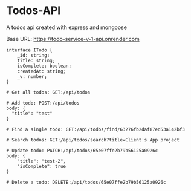 # Todos-API
A todos api created with express and mongoose

Base URL: https://todo-service-v-1-api.onrender.com

```
interface ITodo {
	_id: string;
	title: string;
	isComplete: boolean;
	createdAt: string;
	_v: number;
}
```

```
# Get all todos: GET:/api/todos
```
```
# Add todo: POST:/api/todos
body: {
  "title": "test"
}
```
```
# Find a single todo: GET:/api/todos/find/63276fb2daf87ed53a142bf3
```
```
# Search todos: GET:/api/todos/search?title=Client's App project
```
```
# Update todo: PATCH:/api/todos/65e07ffe2b79b56125a0926c
body: {
    "title": "test-2",
    "isComplete": true
}
```
```
# Delete a todo: DELETE:/api/todos/65e07ffe2b79b56125a0926c
```
